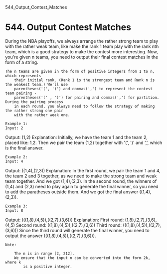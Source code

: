 544_Output_Contest_Matches
# 544. Output Contest Matches

During the NBA playoffs, we always arrange the rather strong team to play with the rather
        weak team, like make the rank 1 team play with the rank nth team, which is a good
        strategy to make the contest more interesting. Now, you're given n teams, you need to
        output their final contest matches in the form of a string.
    

    The n teams are given in the form of positive integers from 1 to n, which represents
        their initial rank. (Rank 1 is the strongest team and Rank n is the weakest team.) We'll use
        parentheses('(', ')') and commas(',') to represent the contest team pairing -
        parentheses('(' , ')') for pairing and commas(',') for partition. During the pairing process
        in each round, you always need to follow the strategy of making the rather strong one pair
        with the rather weak one.

    Example 1:
    Input: 2
Output: (1,2)
Explanation:
Initially, we have the team 1 and the team 2, placed like: 1,2.
Then we pair the team (1,2) together with '(', ')' and ',', which is the final answer.

    

    Example 2:
    Input: 4
Output: ((1,4),(2,3))
Explanation:
In the first round, we pair the team 1 and 4, the team 2 and 3 together, as we need to make the strong team and weak team together.
And we got (1,4),(2,3).
In the second round, the winners of (1,4) and (2,3) need to play again to generate the final winner, so you need to add the paratheses outside them.
And we got the final answer ((1,4),(2,3)).

    

    Example 3:
    Input: 8
Output: (((1,8),(4,5)),((2,7),(3,6)))
Explanation:
First round: (1,8),(2,7),(3,6),(4,5)
Second round: ((1,8),(4,5)),((2,7),(3,6))
Third round: (((1,8),(4,5)),((2,7),(3,6)))
Since the third round will generate the final winner, you need to output the answer (((1,8),(4,5)),((2,7),(3,6))).

    

    Note:
    
        The n is in range [2, 212].
        We ensure that the input n can be converted into the form 2k, where k
            is a positive integer.